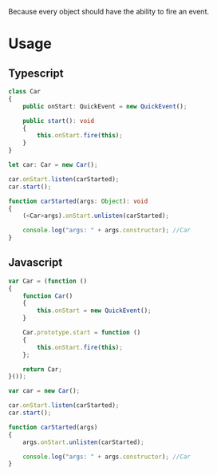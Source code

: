 Because every object should have the ability to fire an event.

# Usage
## Typescript

```typescript
class Car
{
    public onStart: QuickEvent = new QuickEvent();

    public start(): void
    {
        this.onStart.fire(this);
    }
}

let car: Car = new Car();

car.onStart.listen(carStarted);
car.start();

function carStarted(args: Object): void
{
    (<Car>args).onStart.unlisten(carStarted);

    console.log("args: " + args.constructor); //Car
}
```

## Javascript

```javascript
var Car = (function ()
{
    function Car()
    {
        this.onStart = new QuickEvent();
    }

    Car.prototype.start = function ()
    {
        this.onStart.fire(this);
    };

    return Car;
}());

var car = new Car();

car.onStart.listen(carStarted);
car.start();

function carStarted(args)
{
    args.onStart.unlisten(carStarted);

    console.log("args: " + args.constructor); //Car
}
```
